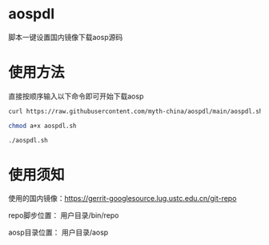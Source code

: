 # aospdl

脚本一键设置国内镜像下载aosp源码

# 使用方法

直接按顺序输入以下命令即可开始下载aosp

```bash
curl https://raw.githubusercontent.com/myth-china/aospdl/main/aospdl.sh > aospdl.sh

chmod a+x aospdl.sh

./aospdl.sh
```

# 使用须知

使用的国内镜像：https://gerrit-googlesource.lug.ustc.edu.cn/git-repo

repo脚步位置： 用户目录/bin/repo

aosp目录位置： 用户目录/aosp
